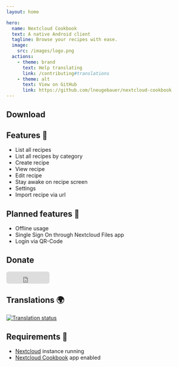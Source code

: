 ```yaml
---
layout: home

hero:
  name: Nextcloud Cookbook
  text: A native Android client
  tagline: Browse your recipes with ease.
  image:
    src: /images/logo.png
  actions:
    - theme: brand
      text: Help translating
      link: /contributing#translations
    - theme: alt
      text: View on GitHub
      link: https://github.com/lneugebauer/nextcloud-cookbook
---
```


<script setup lang="ts">
import NCBadge from './components/NCBadge.vue';
import NCDonationBadges from './components/NCDonationBadges.vue';
import NCStoreBadges from './components/NCStoreBadges.vue';

import gitHubBadge from './assets/images/get_it_on_github.png';
import payPalBadge from './assets/images/donate_with_paypal.svg';
</script>

## Download

<NCStoreBadges>
    <NCBadge
        alt="Get it on Play Store"
        link="https://play.google.com/store/apps/details?id=de.lukasneugebauer.nextcloudcookbook"
        size="medium"
        src="https://play.google.com/intl/en_us/badges/images/generic/en_badge_web_generic.png"
    />
    <NCBadge
        alt="Get it on GitHub"
        link="https://github.com/lneugebauer/nextcloud-cookbook/releases"
        size="medium"
        :src="gitHubBadge"
    />
    <NCBadge
        alt="Get it on F-Droid"
        link="https://f-droid.org/packages/de.lukasneugebauer.nextcloudcookbook/"
        size="medium"
        src="https://fdroid.gitlab.io/artwork/badge/get-it-on.png"
    />
</NCStoreBadges>

## Features :rocket:

- List all recipes
- List all recipes by category
- Create recipe
- View recipe
- Edit recipe
- Stay awake on recipe screen
- Settings
- Import recipe via url

## Planned features :checkered_flag:

- Offline usage
- Single Sign On through Nextcloud Files app
- Login via QR-Code

## Donate

<NCDonationBadges>
    <NCBadge
        alt="Donate using Liberapay"
        link="https://liberapay.com/lneugebauer/donate"
        size="small"
        src="https://liberapay.com/assets/widgets/donate.svg"
    />
    <NCBadge
        alt="Donate using PayPal"
        link="https://www.paypal.com/donate/?hosted_button_id=ECDNN8PS3SSMQ"
        size="small"
        :src="payPalBadge"
    />
    <iframe src="https://github.com/sponsors/lneugebauer/button" title="Sponsor lneugebauer" height="32" width="114" style="border: 0; border-radius: 6px;"></iframe>
</NCDonationBadges>


## Translations :earth_africa:

[![Translation status](https://hosted.weblate.org/widget/nextcloud-cookbook/287x66-grey.png)](https://hosted.weblate.org/engage/nextcloud-cookbook/)

## Requirements :link:

* [Nextcloud](https://nextcloud.com/) instance running
* [Nextcloud Cookbook](https://github.com/nextcloud/cookbook) app enabled

